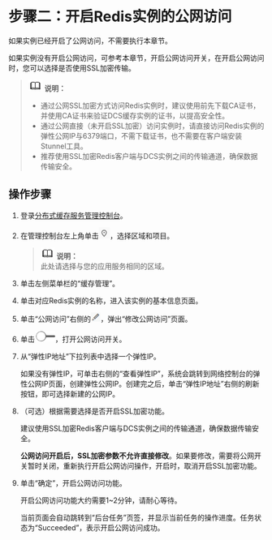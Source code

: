 # 步骤二：开启Redis实例的公网访问<a name="ZH-CN_TOPIC_0148195257"></a>

如果实例已经开启了公网访问，不需要执行本章节。

如果实例没有开启公网访问，可参考本章节，开启公网访问开关，在开启公网访问时，您可以选择是否使用SSL加密传输。

>![](public_sys-resources/icon-note.gif) **说明：**   
>-   通过公网SSL加密方式访问Redis实例时，建议使用前先下载CA证书，并使用CA证书来验证DCS缓存实例的证书，以提高安全性。  
>-   通过公网直接（未开启SSL加密）访问实例时，请直接访问Redis实例的弹性公网IP与6379端口，不需下载证书，也不需要在客户端安装Stunnel工具。  
>-   推荐使用SSL加密Redis客户端与DCS实例之间的传输通道，确保数据传输安全。  

## 操作步骤<a name="section194222417283"></a>

1.  登录[分布式缓存服务管理控制台](https://console.huaweicloud.com/dcs)。
2.  在管理控制台左上角单击![](figures/icon-region.png)，选择区域和项目。

    >![](public_sys-resources/icon-note.gif) **说明：**   
    >此处请选择与您的应用服务相同的区域。  

3.  单击左侧菜单栏的“缓存管理”。
4.  单击对应Redis实例的名称，进入该实例的基本信息页面。
5.  单击“公网访问”右侧的![](figures/icon-edit.png)，弹出“修改公网访问”页面。
6.  单击![](figures/icon-publicnetwork.png)，打开公网访问开关。
7.  从“弹性IP地址”下拉列表中选择一个弹性IP。

    如果没有弹性IP，可单击右侧的“查看弹性IP”，系统会跳转到网络控制台的弹性公网IP页面，创建弹性公网IP。创建完之后，单击“弹性IP地址”右侧的刷新按钮，即可选择新建的公网IP。

8.  （可选）根据需要选择是否开启SSL加密功能。

    建议使用SSL加密Redis客户端与DCS实例之间的传输通道，确保数据传输安全。

    **公网访问开启后，SSL加密参数不允许直接修改**。如果要修改，需要将公网开关暂时关闭，重新执行开启公网访问操作，开启时，取消开启SSL加密功能。

9.  单击“确定”，开启公网访问功能。

    开启公网访问功能大约需要1\~2分钟，请耐心等待。

    当前页面会自动跳转到“后台任务”页签，并显示当前任务的操作进度。任务状态为“Succeeded”，表示开启公网访问成功。


